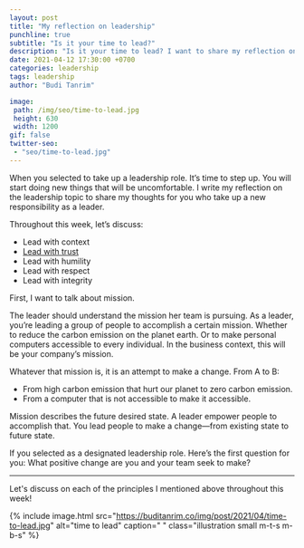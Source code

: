 ```yaml
---
layout: post
title: "My reflection on leadership"
punchline: true
subtitle: "Is it your time to lead?"
description: "Is it your time to lead? I want to share my reflection on the leadership topic."
date: 2021-04-12 17:30:00 +0700
categories: leadership
tags: leadership
author: "Budi Tanrim"

image:
 path: /img/seo/time-to-lead.jpg
 height: 630
 width: 1200
gif: false
twitter-seo: 
 - "seo/time-to-lead.jpg"
---
```


When you selected to take up a leadership role. It’s time to step up. You will start doing new things that will be uncomfortable. I write my reflection on the leadership topic to share my thoughts for you who take up a new responsibility as a leader.

Throughout this week, let’s discuss:

- Lead with context
- [Lead with trust][1]
- Lead with humility
- Lead with respect 
- Lead with integrity

First, I want to talk about mission.

The leader should understand the mission her team is pursuing. As a leader, you’re leading a group of people to accomplish a certain mission. Whether to reduce the carbon emission on the planet earth. Or to make personal computers accessible to every individual. In the business context, this will be your company’s mission.

Whatever that mission is, it is an attempt to make a change. 
From A to B:
- From high carbon emission that hurt our planet to zero carbon emission.
- From a computer that is not accessible to make it accessible. 

Mission describes the future desired state. A leader empower people to accomplish that. You lead people to make a change—from existing state to future state.

If you selected as a designated leadership role. Here’s the first question for you: What positive change are you and your team seek to make?

---

Let's discuss on each of the principles I mentioned above throughout this week!


{% include image.html 
src="https://buditanrim.co/img/post/2021/04/time-to-lead.jpg" 
alt="time to lead" 
caption=" "
class="illustration small m-t-s m-b-s" %}

[1]: https://buditanrim.co/2021/lead-with-trust/

